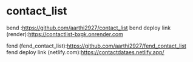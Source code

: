 # contact_list

bend :https://github.com/aarthi2927/contact_list
bend deploy link (render):https://contactlist-bxgk.onrender.com

fend (fend_contact_list):https://github.com/aarthi2927/fend_contact_list
fend deploy link (netlify.com):https://contactdataes.netlify.app/
